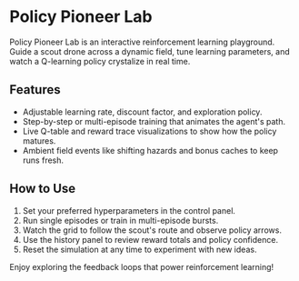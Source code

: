 # Policy Pioneer Lab

Policy Pioneer Lab is an interactive reinforcement learning playground. Guide a scout drone across a dynamic field, tune learning parameters, and watch a Q-learning policy crystalize in real time.

## Features
- Adjustable learning rate, discount factor, and exploration policy.
- Step-by-step or multi-episode training that animates the agent's path.
- Live Q-table and reward trace visualizations to show how the policy matures.
- Ambient field events like shifting hazards and bonus caches to keep runs fresh.

## How to Use
1. Set your preferred hyperparameters in the control panel.
2. Run single episodes or train in multi-episode bursts.
3. Watch the grid to follow the scout's route and observe policy arrows.
4. Use the history panel to review reward totals and policy confidence.
5. Reset the simulation at any time to experiment with new ideas.

Enjoy exploring the feedback loops that power reinforcement learning!
